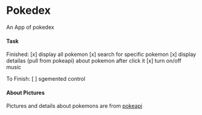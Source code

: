 # Pokedex
An App of pokedex

#### Task
Finished:
[x] display all pokemon
[x] search for specific pokemon
[x] display detailas (pull from pokeapi) about pokemon after click it
[x] turn on/off music

To Finish:
[ ] sgemented control

#### About Pictures
Pictures and details about pokemons are from [pokeapi](https://pokeapi.co/)
